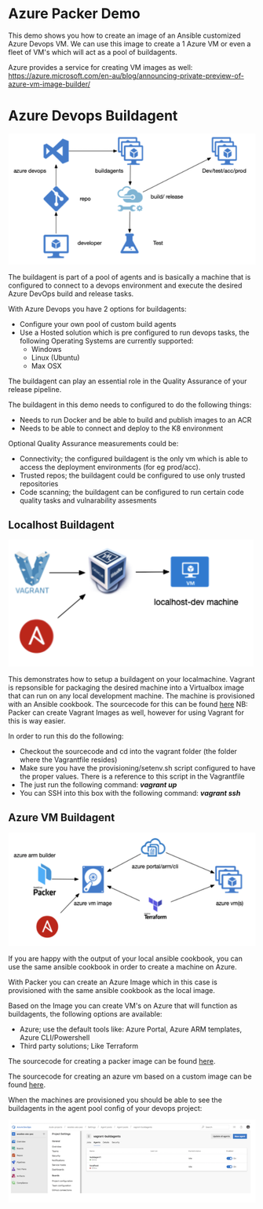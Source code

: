 # Azure Packer Demo

This demo shows you how to create an image of an Ansible customized Azure Devops VM. We can use this image to create a 1 Azure VM or even a fleet of VM's which will act as a pool of buildagents.

Azure provides a service for creating VM images as well:
https://azure.microsoft.com/en-au/blog/announcing-private-preview-of-azure-vm-image-builder/

# Azure Devops Buildagent
![](pics/2019-06-19-14-12-06.png)

The buildagent is part of a pool of agents and is basically a machine that is configured to connect to a devops environment and execute the desired Azure DevOps build and release  tasks.

With Azure Devops you have 2 options for buildagents:
- Configure your own pool of custom build agents
- Use a Hosted solution which is pre configured to run devops tasks, the following Operating Systems are currently supported:
  - Windows
  - Linux (Ubuntu)
  - Max OSX

The buildagent can play an essential role in the Quality Assurance of your release pipeline.

The buildagent in this demo needs to configured to do the following things:
- Needs to run Docker and be able to build and publish images to an ACR
- Needs to be able to connect and deploy to the K8 environment

Optional Quality Assurance measurements could be:
- Connectivity; the configured buildagent is the only vm which is able to access the deployment environments (for eg prod/acc).
- Trusted repos; the buildagent could be configured to use only trusted repositories
- Code scanning; the buildagent can be configured to run certain code quality tasks and vulnarability assesments

## Localhost Buildagent

![](pics/2019-06-19-14-15-30.png)

This demonstrates how to setup a buildagent on your localmachine. Vagrant is repsonsible for packaging the desired machine into a Virtualbox image that can run on any local development machine. The machine is provisioned with an Ansible cookbook. The sourcecode for this can be found [here](https://github.com/chrisvugrinec/azure-packer-demo/tree/master/buildagent/vagrant)
NB: Packer can create Vagrant Images as well, however for using Vagrant for this is way easier.

In order to run this do the following:
- Checkout the sourcecode and cd into the vagrant folder (the folder where the Vagrantfile resides)
- Make sure you have the provisioning/setenv.sh script configured to have the proper values. There is a reference to this script in the Vagrantfile
- The just run the following command: **_vagrant up_**
- You can SSH into this box with the following command: **_vagrant ssh_**

## Azure VM Buildagent

![](pics/2019-06-19-14-16-36.png)

If you are happy with the output of your local ansible cookbook, you can use the same ansible cookbook in order to create a machine on Azure.

With Packer you can create an Azure Image which in this case is provisioned with the same ansible cookbook as the local image.

Based on the Image you can create VM's on Azure that will function as buildagents, the following options are available:
- Azure; use the default tools like: Azure Portal, Azure ARM templates, Azure CLI/Powershell 
- Third party solutions; Like Terraform

The sourcecode for creating a packer image can be found [here](https://github.com/chrisvugrinec/azure-packer-demo/tree/master/buildagent/packer).

The sourcecode for creating an azure vm based on a custom image can be found [here](https://github.com/chrisvugrinec/azure-packer-demo/tree/master/buildagent/terraform).

When the machines are provisioned you should be able to see the buildagents in the agent pool config of your devops project:

![](pics/2019-06-19-14-18-37.png)
